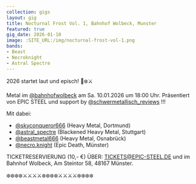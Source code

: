 ```yaml
---
collection: gigs
layout: gig
title: Nocturnal Frost Vol. 1, Bahnhof Wolbeck, Munster
featured: true
gig_date: 2026-01-10
image: :SITE_URL:/img/nocturnal-frost-vol-1.png
bands:
- Beast
- Necroknight
- Astral Spectre
---
```


2026 startet laut und episch! 🤘❄️⚔️

Metal im [@bahnhofwolbeck](https://instagram.com/bahnhofwolbeck) am Sa. 10.01.2026 um 18:00 Uhr. Präsentiert von EPIC STEEL und support by [@schwermetallisch_reviews](https://instagram.com/schwermetallisch_reviews) !!!

Mit dabei:

* [@skyconqueror666](https://instagram.com/skyconqueror666) (Heavy Metal, Dortmund)
* [@astral_spectre](https://instagram.com/astral_spectre) (Blackened Heavy Metal, Stuttgart)
* [@beastmetal666](https://instagram.com/beastmetal666) (Heavy Metal, Osnabrück)
* [@necro.knight](https://instagram.com/necro.knight) (Epic Death, Münster)

TICKETRESERVIERUNG (10,- €) ÜBER: [TICKETS@EPIC-STEEL.DE](mailto:TICKETS@EPIC-STEEL.DE) und im Bahnhof Wolbeck, Am Steintor 58, 48167 Münster.

❄️❄️❄️❄️⚔️⚔️⚔️⚔️❄️❄️❄️❄️⚔️⚔️⚔️⚔️❄️❄️❄️❄️